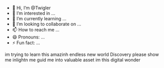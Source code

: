 - 👋 Hi, I’m @Twigler
- 👀 I’m interested in ...
- 🌱 I’m currently learning ...
- 💞️ I’m looking to collaborate on ...
- 📫 How to reach me ...
- 😄 Pronouns: ...
- ⚡ Fun fact: ...

<!---
Twigler/Twigler is a ✨ special ✨ repository because its `README.md` (this file) appears on your GitHub profile.
You can click the Preview link to take a look at your changes.
--->
im trying to learn this amazinh endless new world Discovery please show me inlightn me guid me into valuable asset im this digital wonder
